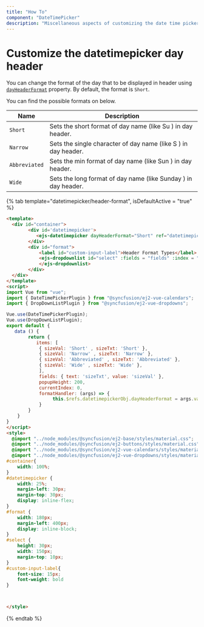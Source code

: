 ```yaml
---
title: "How To"
component: "DateTimePicker"
description: "Miscellaneous aspects of customizing the date time picker"
---
```


# Customize the datetimepicker day header

You can change the format of the day that to be displayed in header using [`dayHeaderFormat`](../../api/datetimepicker#dayheaderformat) property. By default, the format is `Short`.

You can find the possible formats on below.

| **Name** | **Description** |
|------|---------------------|
| `Short` | Sets the short format of day name (like Su ) in day header. |
| `Narrow` | Sets the single character of day name (like S ) in day header. |
| `Abbreviated` | Sets the min format of day name (like Sun ) in day header. |
| `Wide` | Sets the long format of day name (like Sunday ) in day header. |

{% tab template="datetimepicker/header-format", isDefaultActive = "true" %}

```html
<template>
  <div id="container">
        <div id='datetimepicker'>
           <ejs-datetimepicker dayHeaderFormat="Short" ref="datetimepickerObj"></ejs-datetimepicker>
        </div>
        <div id="format">
            <label id="custom-input-label">Header Format Types</label>
            <ejs-dropdownlist id="select" :fields = "fields" :index = "currentIndex" :dataSource = "items" :popupHeight= "popupHeight" :change= "formatHandler">
            </ejs-dropdownlist>
        </div>
  </div>
</template>
<script>
import Vue from "vue";
import { DateTimePickerPlugin } from "@syncfusion/ej2-vue-calendars";
import { DropDownListPlugin } from "@syncfusion/ej2-vue-dropdowns";

Vue.use(DateTimePickerPlugin);
Vue.use(DropDownListPlugin);
export default {
   data () {
        return {
           items: [
            { sizeVal: 'Short' , sizeTxt: 'Short' },
            { sizeVal: 'Narrow' , sizeTxt: 'Narrow' },
            { sizeVal: 'Abbreviated' , sizeTxt: 'Abbreviated' },
            { sizeVal: 'Wide' , sizeTxt: 'Wide' },
            ],
            fields: { text: 'sizeTxt', value: 'sizeVal' },
            popupHeight: 200,
            currentIndex: 0,
            formatHandler: (args) => {
                 this.$refs.datetimepickerObj.dayHeaderFormat = args.value;
            }
        }
    }
}
</script>
<style>
  @import "../node_modules/@syncfusion/ej2-base/styles/material.css";
  @import "../node_modules/@syncfusion/ej2-buttons/styles/material.css";
  @import "../node_modules/@syncfusion/ej2-vue-calendars/styles/material.css";
  @import "../node_modules/@syncfusion/ej2-vue-dropdowns/styles/material.css";
#container{
    width: 100%;
}
#datetimepicker {
    width: 25%;
    margin-left: 30px;
    margin-top: 30px;
    display: inline-flex;
}
#format {
    width: 180px;
    margin-left: 400px;
    display: inline-block;
}
#select {
    height: 30px;
    width: 150px;
    margin-top: 10px;
}
#custom-input-label{
    font-size: 15px;
    font-weight: bold
}



</style>
```

{% endtab %}